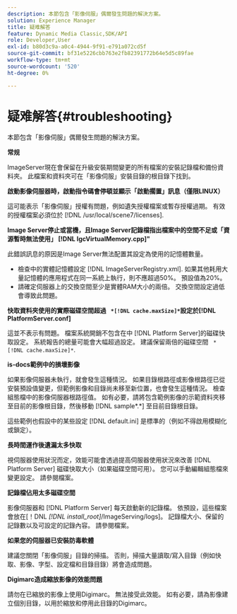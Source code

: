 ```yaml
---
description: 本節包含「影像伺服」偶爾發生問題的解決方案。
solution: Experience Manager
title: 疑难解答
feature: Dynamic Media Classic,SDK/API
role: Developer,User
exl-id: b80d3c9a-a0c4-4944-9f91-e791a072cd5f
source-git-commit: bf31e5226cbb763e2fb82391772b64e5d5c89fae
workflow-type: tm+mt
source-wordcount: '520'
ht-degree: 0%

---
```


# 疑难解答{#troubleshooting}

本節包含「影像伺服」偶爾發生問題的解決方案。

**常规**

ImageServer現在會保留在升級安裝期間變更的所有檔案的安裝記錄檔和備份資料夾。 此檔案和資料夾可在「影像伺服」安裝目錄的根目錄下找到。

**啟動影像伺服器時，啟動指令碼會停頓並顯示「啟動擱置」訊息（僅限LINUX）**

這可能表示「影像伺服」授權有問題，例如遺失授權檔案或暫存授權過期。 有效的授權檔案必須位於 [!DNL /usr/local/scene7/licenses].

**Image Server停止或當機，且Image Server記錄檔指出檔案中的空間不足或「資源暫時無法使用」 [!DNL IgcVirtualMemory.cpp]&quot;**

此錯誤訊息的原因是Image Server無法配置其設定為使用的記憶體數量。

* 檢查中的實體記憶體設定 [!DNL ImageServerRegistry.xml]. 如果其他耗用大量記憶體的應用程式在同一系統上執行，則不應超過50%。 預設值為20%。
* 請確定伺服器上的交換空間至少是實體RAM大小的兩倍。 交換空間設定過低會導致此問題。

**快取資料夾使用的實際磁碟空間超過 ` *[!DNL cache.maxSize]*`設定於[!DNL PlatformServer.conf]**

這並不表示有問題。 檔案系統開銷不包含在中 [!DNL Platform Server]的磁碟快取設定。 系統報告的總量可能會大幅超過設定。 建議保留兩倍的磁碟空間 ` *[!DNL cache.maxSize]*`.

**is-docs範例中的損壞影像**

如果影像伺服器未執行，就會發生這種情況。 如果目錄根路徑或影像根路徑已從安裝預設值變更，但範例影像和目錄尚未移至新位置，也會發生這種情況。 檢查組態檔中的影像伺服器根路徑值。 如有必要，請將包含範例影像的示範資料夾移至目前的影像根目錄，然後移動 [!DNL sample*.*] 至目前目錄根目錄。

這些範例也假設中的某些設定 [!DNL default.ini] 是標準的（例如不得啟用模糊化或鎖定）。

**長時間運作後遺漏太多快取**

視伺服器使用狀況而定，效能可能會透過提高伺服器使用狀況來改善 [!DNL Platform Server] 磁碟快取大小（如果磁碟空間可用）。 您可以手動編輯組態檔來變更設定。 請參閱檔案。

**記錄檔佔用太多磁碟空間**

影像伺服器和 [!DNL Platform Server] 每天啟動新的記錄檔。 依預設，這些檔案會放在[！DNL *[!DNL install_root]*/ImageServing/logs]。 記錄檔大小、保留的記錄數以及可設定的記錄內容。 請參閱檔案。

**如果您的伺服器已安裝防毒軟體**

建議您關閉「影像伺服」目錄的掃描。 否則，掃描大量讀取/寫入目錄（例如快取、影像、字型、設定檔和目錄目錄）將會造成問題。

**Digimarc造成縮放影像的效能問題**

請勿在已縮放的影像上使用Digimarc。 無法接受此效能。 如有必要，請為影像建立個別目錄，以用於縮放和停用此目錄的Digimarc。
